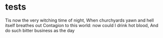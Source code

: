 # tests

Tis now the very witching time of night,
When churchyards yawn and hell itself breathes out
Contagion to this world: now could I drink hot blood,
And do such bitter business as the day
